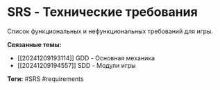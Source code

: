 # SRS - Технические требования
Список функциональных и нефункциональных требований для игры.

**Связанные темы:**
- [[20241209193114]] GDD - Основная механика
- [[20241209194557]] SDD - Модули игры

**Теги:** #SRS #requirements

